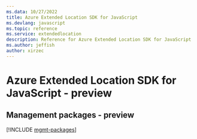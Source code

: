 ```yaml
---
ms.data: 10/27/2022
title: Azure Extended Location SDK for JavaScript
ms.devlang: javascript
ms.topic: reference
ms.service: extendedlocation
description: Reference for Azure Extended Location SDK for JavaScript
ms.author: jeffish
author: xirzec
---
```

# Azure Extended Location SDK for JavaScript - preview

## Management packages - preview
[!INCLUDE [mgmt-packages](extended-location-mgmt-index.md)]